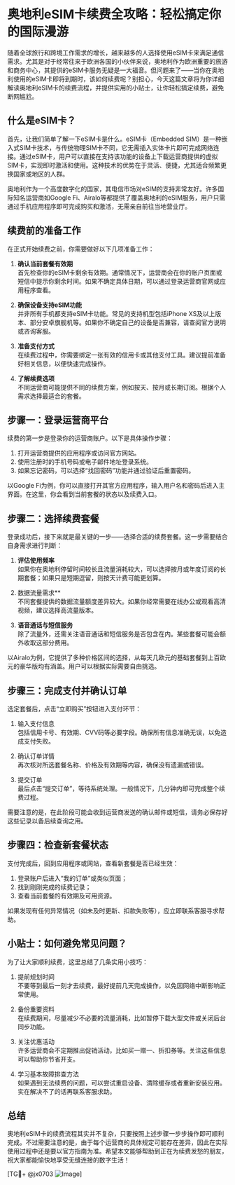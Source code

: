 # 奥地利eSIM卡续费全攻略：轻松搞定你的国际漫游

随着全球旅行和跨境工作需求的增长，越来越多的人选择使用eSIM卡来满足通信需求。尤其是对于经常往来于欧洲各国的小伙伴来说，奥地利作为欧洲重要的旅游和商务中心，其提供的eSIM卡服务无疑是一大福音。但问题来了——当你在奥地利使用的eSIM卡即将到期时，该如何续费呢？别担心，今天这篇文章将为你详细解读奥地利eSIM卡的续费流程，并提供实用的小贴士，让你轻松搞定续费，避免断网尴尬。

## 什么是eSIM卡？

首先，让我们简单了解一下eSIM卡是什么。eSIM卡（Embedded SIM）是一种嵌入式SIM卡技术，与传统物理SIM卡不同，它无需插入实体卡片即可完成网络连接。通过eSIM卡，用户可以直接在支持该功能的设备上下载运营商提供的虚拟SIM卡，实现即时激活和使用。这种技术的优势在于灵活、便捷，尤其适合频繁更换国家或地区的人群。

奥地利作为一个高度数字化的国家，其电信市场对eSIM的支持非常友好。许多国际知名运营商如Google Fi、Airalo等都提供了覆盖奥地利的eSIM服务，用户只需通过手机应用程序即可完成购买和激活，无需亲自前往当地营业厅。

## 续费前的准备工作

在正式开始续费之前，你需要做好以下几项准备工作：

1. **确认当前套餐有效期**  
   首先检查你的eSIM卡剩余有效期。通常情况下，运营商会在你的账户页面或短信中提示你剩余时间。如果不确定具体日期，可以通过登录运营商官网或应用程序查看。

2. **确保设备支持eSIM功能**  
   并非所有手机都支持eSIM卡功能。常见的支持机型包括iPhone XS及以上版本、部分安卓旗舰机等。如果你不确定自己的设备是否兼容，请查阅官方说明或咨询客服。

3. **准备支付方式**  
   在续费过程中，你需要绑定一张有效的信用卡或其他支付工具。建议提前准备好相关信息，以便快速完成操作。

4. **了解续费选项**  
   不同运营商可能提供不同的续费方案，例如按天、按月或长期订阅。根据个人需求选择最适合的套餐。

## 步骤一：登录运营商平台

续费的第一步是登录你的运营商账户。以下是具体操作步骤：

1. 打开运营商提供的应用程序或访问官方网站。
2. 使用注册时的手机号码或电子邮件地址登录系统。
3. 如果忘记密码，可以选择“找回密码”功能并通过验证后重置密码。

以Google Fi为例，你可以直接打开其官方应用程序，输入用户名和密码后进入主界面。在这里，你会看到当前套餐的状态以及续费入口。

## 步骤二：选择续费套餐

登录成功后，接下来就是最关键的一步——选择合适的续费套餐。这一步需要结合自身需求进行判断：

1. **评估使用频率**  
   如果你在奥地利停留时间较长且流量消耗较大，可以选择按月或年度订阅的长期套餐；如果只是短期逗留，则按天计费可能更划算。

2. 数据流量需求**  
   不同套餐提供的数据流量额度差异较大。如果你经常需要在线办公或观看高清视频，建议选择高流量版本。

3. **语音通话与短信服务**  
   除了流量外，还需关注语音通话和短信服务是否包含在内。某些套餐可能会额外收取这部分费用。

以Airalo为例，它提供了多种价格区间的选择，从每天几欧元的基础套餐到上百欧元的豪华版均有涵盖。用户可以根据实际需要自由挑选。

## 步骤三：完成支付并确认订单

选定套餐后，点击“立即购买”按钮进入支付环节：

1. 输入支付信息  
   包括信用卡号、有效期、CVV码等必要字段。确保所有信息准确无误，以免造成支付失败。

2. 确认订单详情  
   再次核对所选套餐名称、价格及有效期等内容，确保没有遗漏或错误。

3. 提交订单  
   最后点击“提交订单”，等待系统处理。一般情况下，几分钟内即可完成整个续费过程。

需要注意的是，在此阶段可能会收到运营商发送的确认邮件或短信，请务必保存好这些记录以备后续查询之用。

## 步骤四：检查新套餐状态

支付完成后，回到应用程序或网站，查看新套餐是否已经生效：

1. 登录账户后进入“我的订单”或类似页面；
2. 找到刚刚完成的续费记录；
3. 查看当前套餐的有效期及可用资源。

如果发现有任何异常情况（如未及时更新、扣款失败等），应立即联系客服寻求帮助。

## 小贴士：如何避免常见问题？

为了让大家顺利续费，这里总结了几条实用小技巧：

1. 提前规划时间  
   不要等到最后一刻才去续费，最好提前几天完成操作，以免因网络中断影响正常使用。

2. 备份重要资料  
   在续费期间，尽量减少不必要的流量消耗，比如暂停下载大型文件或关闭后台同步功能。

3. 关注优惠活动  
   许多运营商会不定期推出促销活动，比如买一赠一、折扣券等。关注这些信息可以帮助你节省开支。

4. 学习基本故障排查方法  
   如果遇到无法续费的问题，可以尝试重启设备、清除缓存或者重新安装应用。实在解决不了的话再联系客服求助。

## 总结

奥地利eSIM卡的续费流程其实并不复杂，只要按照上述步骤一步步操作即可顺利完成。不过需要注意的是，由于每个运营商的具体规定可能存在差异，因此在实际使用过程中还是要以官方指南为准。希望本文能够帮助到正在为续费发愁的朋友，祝大家都能愉快地享受无缝连接的数字生活！

[TG💪+ @jx0703 ![Image](https://github.com/user-attachments/assets/dbca1d08-cadb-493c-b0ec-ad6f7a83f270)]
